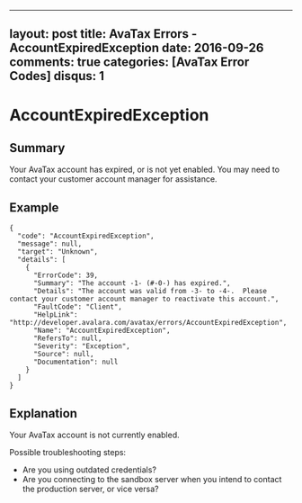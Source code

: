 
---
layout: post
title: AvaTax Errors - AccountExpiredException
date: 2016-09-26
comments: true
categories: [AvaTax Error Codes]
disqus: 1
---

# AccountExpiredException

## Summary

Your AvaTax account has expired, or is not yet enabled.  You may need to contact your customer account manager for assistance.

## Example

    {
      "code": "AccountExpiredException",
      "message": null,
      "target": "Unknown",
      "details": [
        {
          "ErrorCode": 39,
          "Summary": "The account -1- (#-0-) has expired.",
          "Details": "The account was valid from -3- to -4-.  Please contact your customer account manager to reactivate this account.",
          "FaultCode": "Client",
          "HelpLink": "http://developer.avalara.com/avatax/errors/AccountExpiredException",
          "Name": "AccountExpiredException",
          "RefersTo": null,
          "Severity": "Exception",
          "Source": null,
          "Documentation": null
        }
      ]
    }

## Explanation

Your AvaTax account is not currently enabled.  

Possible troubleshooting steps:

* Are you using outdated credentials?
* Are you connecting to the sandbox server when you intend to contact the production server, or vice versa?
